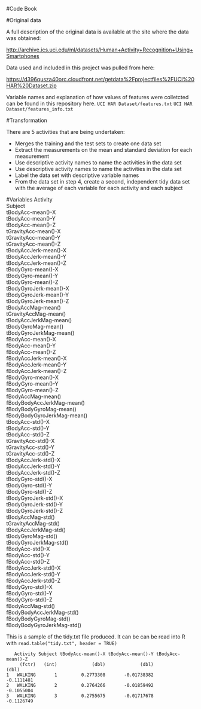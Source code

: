 #Code Book

#Original data

A full description of the original data is available at the site where the data was obtained: 

http://archive.ics.uci.edu/ml/datasets/Human+Activity+Recognition+Using+Smartphones

Data used and included in this project was pulled from here: 

https://d396qusza40orc.cloudfront.net/getdata%2Fprojectfiles%2FUCI%20HAR%20Dataset.zip

Variable names and explanation of how values of features were colletcted can be found in this repository here. 
`UCI HAR Dataset/features.txt`
`UCI HAR Dataset/features_info.txt`

#Transformation

There are 5 activities that are being undertaken:
<ul>
  <li>Merges the training and the test sets to create one data set</li>
  <li>Extract the measurements on the mean and standard deviation for each measurement</li>
  <li>Use descriptive activity names to name the activities in the data set</li>
  <li>Use descriptive activity names to name the activities in the data set</li>
  <li>Label the data set with descriptive variable names</li>
  <li>From the data set in step 4, create a second, independent tidy data set with the average of each variable for each activity and each subject</li>
</ul>

#Variables
Activity <br/>
Subject <br/>
tBodyAcc-mean()-X <br/>
tBodyAcc-mean()-Y <br/>
tBodyAcc-mean()-Z <br/>
tGravityAcc-mean()-X <br/>
tGravityAcc-mean()-Y <br/>
tGravityAcc-mean()-Z <br/>
tBodyAccJerk-mean()-X <br/>
tBodyAccJerk-mean()-Y <br/>
tBodyAccJerk-mean()-Z <br/>
tBodyGyro-mean()-X <br/>
tBodyGyro-mean()-Y <br/>
tBodyGyro-mean()-Z <br/>
tBodyGyroJerk-mean()-X <br/>
tBodyGyroJerk-mean()-Y <br/>
tBodyGyroJerk-mean()-Z <br/>
tBodyAccMag-mean() <br/>
tGravityAccMag-mean() <br/>
tBodyAccJerkMag-mean() <br/>
tBodyGyroMag-mean() <br/>
tBodyGyroJerkMag-mean() <br/>
fBodyAcc-mean()-X <br/>
fBodyAcc-mean()-Y <br/>
fBodyAcc-mean()-Z <br/>
fBodyAccJerk-mean()-X <br/>
fBodyAccJerk-mean()-Y <br/>
fBodyAccJerk-mean()-Z <br/>
fBodyGyro-mean()-X <br/>
fBodyGyro-mean()-Y <br/>
fBodyGyro-mean()-Z <br/>
fBodyAccMag-mean() <br/>
fBodyBodyAccJerkMag-mean() <br/>
fBodyBodyGyroMag-mean() <br/>
fBodyBodyGyroJerkMag-mean() <br/>
tBodyAcc-std()-X <br/>
tBodyAcc-std()-Y <br/>
tBodyAcc-std()-Z <br/>
tGravityAcc-std()-X <br/>
tGravityAcc-std()-Y <br/>
tGravityAcc-std()-Z <br/>
tBodyAccJerk-std()-X <br/>
tBodyAccJerk-std()-Y <br/>
tBodyAccJerk-std()-Z <br/>
tBodyGyro-std()-X <br/>
tBodyGyro-std()-Y <br/>
tBodyGyro-std()-Z <br/>
tBodyGyroJerk-std()-X <br/>
tBodyGyroJerk-std()-Y <br/>
tBodyGyroJerk-std()-Z <br/>
tBodyAccMag-std() <br/>
tGravityAccMag-std() <br/>
tBodyAccJerkMag-std() <br/>
tBodyGyroMag-std() <br/>
tBodyGyroJerkMag-std() <br/>
fBodyAcc-std()-X <br/>
fBodyAcc-std()-Y <br/>
fBodyAcc-std()-Z <br/>
fBodyAccJerk-std()-X <br/>
fBodyAccJerk-std()-Y <br/>
fBodyAccJerk-std()-Z <br/>
fBodyGyro-std()-X <br/>
fBodyGyro-std()-Y <br/>
fBodyGyro-std()-Z <br/>
fBodyAccMag-std() <br/>
fBodyBodyAccJerkMag-std() <br/>
fBodyBodyGyroMag-std() <br/>
fBodyBodyGyroJerkMag-std() <br/>


This is a sample of the tidy.txt file produced. It can be can be read into R with `read.table("tidy.txt", header = TRUE)`

```
   Activity Subject tBodyAcc-mean()-X tBodyAcc-mean()-Y tBodyAcc-mean()-Z
     (fctr)   (int)             (dbl)             (dbl)             (dbl)
1   WALKING       1         0.2773308       -0.01738382        -0.1111481
2   WALKING       2         0.2764266       -0.01859492        -0.1055004
3   WALKING       3         0.2755675       -0.01717678        -0.1126749
```



